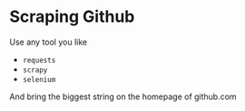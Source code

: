 # Scraping Github

Use any tool you like
* `requests`
* `scrapy`
* `selenium`

And bring the biggest string on the homepage of github.com
